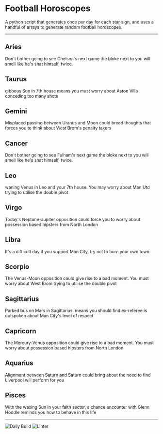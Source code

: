 # Football Horoscopes

A python script that generates once per day for each star sign, and uses a handful of arrays to generate random football horoscopes.

---

<!-- horoscopes_item starts -->
<h2>Aries</h2><p>Don't bother going to see Chelsea's next game the bloke next to you will smell like he's shat himself, twice.</p><h2>Taurus</h2><p>gibbous Sun in 7th house means you must worry about Aston Villa conceding too many shots</p><h2>Gemini</h2><p>Misplaced passing between Uranus and Moon could breed thoughts that forces you to think about West Brom's penalty takers</p><h2>Cancer</h2><p>Don't bother going to see Fulham's next game the bloke next to you will smell like he's shat himself, twice.</p><h2>Leo</h2><p>waning Venus in Leo and your 7th house. You may worry about Man Utd trying to utilise the double pivot</p><h2>Virgo</h2><p>Today's Neptune-Jupiter opposition could force you to worry about possession based hipsters from North London</p><h2>Libra</h2><p>It's a difficult day if you support Man City, try not to burn your own town</p><h2>Scorpio</h2><p>The Venus-Moon opposition could give rise to a bad moment. You must worry about West Brom trying to utilise the double pivot</p><h2>Sagittarius</h2><p>Parked bus on Mars in Sagittarius. means you should find ex-referee is outspoken about Man City's level of respect</p><h2>Capricorn</h2><p>The Mercury-Venus opposition could give rise to a bad moment. You must worry about possession based hipsters from North London</p><h2>Aquarius</h2><p>Alignment between Saturn and Saturn could bring about the need to find Liverpool will perform for you</p><h2>Pisces</h2><p>With the waxing Sun in your faith sector, a chance encounter with Glenn Hoddle reminds you how to behave in this life</p>
<!-- horoscopes_item ends -->

---

![Daily Build](https://github.com/MatBenfield/horofootball.thechels.uk/workflows/Daily%20Build/badge.svg) ![Linter](https://github.com/MatBenfield/horofootball.thechels.uk/workflows/Linter/badge.svg)

